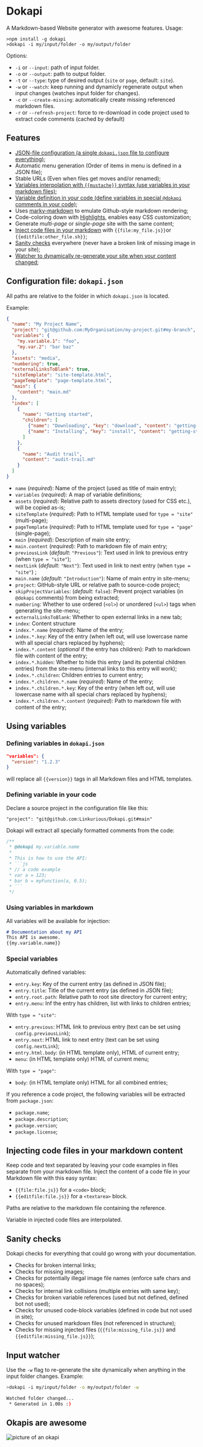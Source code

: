 # Dokapi

A Markdown-based Website generator with awesome features.
Usage:
```
>npm install -g dokapi
>dokapi -i my/input/folder -o my/output/folder
```

Options:
- `-i` or `--input`: path of input folder.
- `-o` or `--output`: path to output folder.
- `-t` or `--type`: type of desired output (`site`  or `page`, default: `site`).
- `-w` or `--watch`: keep running and dynamicly regenerate output when input changes (watches input folder for changes).
- `-c` or `--create-missing`: automatically create missing referenced markdown files. 
- `-r` or `--refresh-project`: force to re-download in code project used to extract code comments (cached by default)

## Features

- [JSON-file configuration (a single `dokapi.json` file to configure everything)](#configuration-file-dokapijson);
- Automatic menu generation (Order of items in menu is defined in a JSON file);
- Stable URLs (Even when files get moves and/or renamed);
- [Variables interpolation with `{{mustache}}` syntax (use variables in your markdown files)](#using-variables);
- [Variable definition in your code (define variables in special `@dokapi` comments in your code)](#defining-variable-in-your-code);
- Uses [marky-markdown](https://github.com/npm/marky-markdown#what-it-does) to emulate Github-style markdown rendering;
- Code-coloring down with [Highlights](https://www.npmjs.com/package/highlights), enables easy CSS customization;
- Generate *multi-page* or *single-page* site with the same content;
- [Inject code files in your markdown](#injecting-code-files-in-your-markdown-content) with `{{file:my_file.js}}`or `{{editfile:other_file.sh}}`;
- [Sanity checks](#sanity-checks) everywhere (never have a broken link of missing image in your site);
- [Watcher to dynamically re-generate your site when your content changed](#input-watcher);

## Configuration file: `dokapi.json` 

All paths are relative to the folder in which `dokapi.json` is located.

Example:
```json
{
  "name": "My Project Name",
  "project": "git@github.com:MyOrganisation/my-project.git#my-branch",
  "variables": {
    "my.variable.1": "foo",
    "my.var.2": "bar baz"
  },
  "assets": "media",
  "numbering": true,
  "externalLinksToBlank": true,
  "siteTemplate": "site-template.html",
  "pageTemplate": "page-template.html",
  "main": {
    "content": "main.md"
  },
  "index": [
    {
      "name": "Getting started",
      "children": [
        {"name": "Downloading", "key": "download", "content": "getting-started/download.md"},
        {"name": "Installing", "key": "install", "content": "getting-started/install.md"}
      ]
    },
    {
      "name": "Audit trail",
      "content": "audit-trail.md"
    }
  ]
}
``` 

- `name` (*required*): Name of the project (used as title of main entry);
- `variables` (*required*): A map of variable definitions;
- `assets` (*required*): Relative path to assets directory (used for CSS etc.), will be copied as-is;
- `siteTemplate` (*required*): Path to HTML template used for `type = "site"` (multi-page);
- `pageTemplate` (*required*): Path to HTML template used for `type = "page"` (single-page);
- `main` (*required*): Description of main site entry;
- `main.content` (*required*): Path to markdown file of main entry;
- `previousLink` (*default*: `"Previous"`): Text used in link to previous entry (when `type = "site"`); 
- `nextLink` (*default*: `"Next"`): Text used in link to next entry (when `type = "site"`) ;
- `main.name` (*default*: `"Introduction"`): Name of main entry in site-menu;
- `project`: GitHub-style URL or relative path to source-code project;
- `skipProjectVariables`: (*default:* `false`): Prevent project variables (in `@dokapi` comments) from being extracted;
- `numbering`: Whether to use ordered (`<ol>`) or unordered (`<ul>`) tags when generating the site-menu;
- `externalLinksToBlank`: Whether to open external links in a new tab;
- `index`: Content structure
- `index.*.name` (*required*): Name of the entry;
- `index.*.key`: Key of the entry (when left out, will use lowercase name with all special chars replaced by hyphens);
- `index.*.content` (*optional* if the entry has children): Path to markdown file with content of the entry; 
- `index.*.hidden`: Whether to hide this entry (and its potential children entries) from the site-menu (internal links to this entry will work);  
- `index.*.children`: Children entries to current entry; 
- `index.*.children.*.name` (*required*): Name of the entry; 
- `index.*.children.*.key`: Key of the entry (when left out, will use lowercase name with all special chars replaced by hyphens); 
- `index.*.children.*.content` (*required*): Path to markdown file with content of the entry;

## Using variables

### Defining variables in `dokapi.json`
```JSON
"variables": {
  "version": "1.2.3"
}
```
will replace all `{{version}}` tags in all Markdown files and HTML templates.

### Defining variable in your code
Declare a source project in the configuration file like this:
```
"project": "git@github.com:Linkurious/Dokapi.git#main"
```

Dokapi will extract all specially formatted comments from the code:
```js
/**
 * @dokapi my.variable.name
 *
 * This is how to use the API:
 * ```js
 * // a code example
 * var a = 123;
 * bar b = myFunction(a, 0.5);
 * ```
 */
```

### Using variables in markdown
All variables will be available for injection:
```md
# Documentation about my API
This API is awesome.
{{my.variable.name}}
```

### Special variables

Automatically defined variables:

- `entry.key`: Key of the current entry (as defined in JSON file);
- `entry.title`: Title of the current entry (as defined in JSON file);
- `entry.root.path`: Relative path to root site directory for current entry;
- `entry.menu`: Inf the entry has children, list with links to children entries;

With `type = "site"`:

- `entry.previous`: HTML link to previous entry (text can be set using `config.previousLink`);
- `entry.next`: HTML link to next entry (text can be set using `config.nextLink`);
- `entry.html.body`: (in HTML template only), HTML of current entry;
- `menu`: (in HTML template only) HTML of current menu;

With `type = "page"`:

- `body`: (in HTML template only) HTML for all combined entries;

If you reference a code project, the following variables will be extracted from `package.json`:

- `package.name`;
- `package.description`;
- `package.version`;
- `package.license`;

## Injecting code files in your markdown content
 
Keep code and text separated by leaving your code examples in files separate from your markdown file.
Inject the content of a code file in your Markdown file with this easy syntax: 

- `{{file:file.js}}` for a `<code>` block;
- `{{editfile:file.js}}` for a `<textarea>` block.

Paths are relative to the markdown file containing the reference.

Variable in injected code files are interpolated.

## Sanity checks

Dokapi checks for everything that could go wrong with your documentation.

- Checks for broken internal links;
- Checks for missing images;
- Checks for potentially illegal image file names (enforce safe chars and no spaces);
- Checks for internal link collisions (multiple entries with same key);
- Checks for broken variable references (used but not defined, defined bot not used);
- Checks for unused code-block variables (defined in code but not used in site);
- Checks for unused markdown files (not referenced in structure);
- Checks for missing injected files (`{{file:missing_file.js}}` and `{{editfile:missing_file.js}}`);

## Input watcher

Use the `-w` flag to re-generate the site dynamically when anything in the input folder changes.
Example:
```sh
>dokapi -i my/input/folder -o my/output/folder -w

Watched folder changed...
 * Generated in 1.00s :)
```

## Okapis are awesome

![picture of an okapi](https://upload.wikimedia.org/wikipedia/commons/b/b5/Okapia_johnstoni01.jpg)
